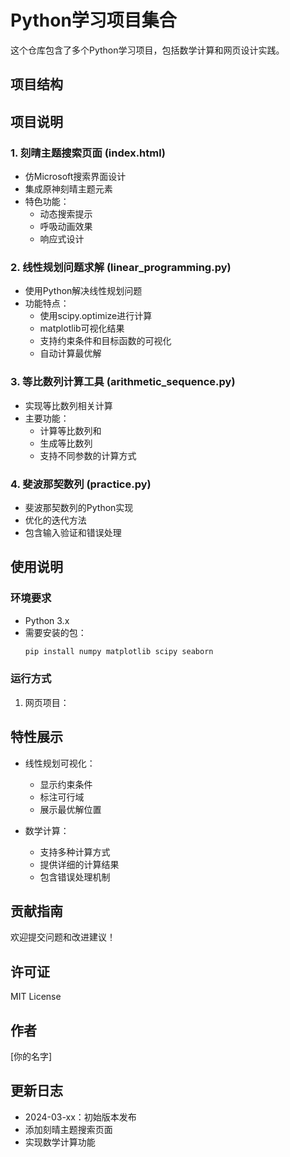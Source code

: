 # Python学习项目集合

这个仓库包含了多个Python学习项目，包括数学计算和网页设计实践。

## 项目结构 

## 项目说明

### 1. 刻晴主题搜索页面 (index.html)
- 仿Microsoft搜索界面设计
- 集成原神刻晴主题元素
- 特色功能：
  - 动态搜索提示
  - 呼吸动画效果
  - 响应式设计

### 2. 线性规划问题求解 (linear_programming.py)
- 使用Python解决线性规划问题
- 功能特点：
  - 使用scipy.optimize进行计算
  - matplotlib可视化结果
  - 支持约束条件和目标函数的可视化
  - 自动计算最优解

### 3. 等比数列计算工具 (arithmetic_sequence.py)
- 实现等比数列相关计算
- 主要功能：
  - 计算等比数列和
  - 生成等比数列
  - 支持不同参数的计算方式

### 4. 斐波那契数列 (practice.py)
- 斐波那契数列的Python实现
- 优化的迭代方法
- 包含输入验证和错误处理

## 使用说明

### 环境要求
- Python 3.x
- 需要安装的包：
  ```bash
  pip install numpy matplotlib scipy seaborn
  ```

### 运行方式

1. 网页项目：

## 特性展示

- 线性规划可视化：
  - 显示约束条件
  - 标注可行域
  - 展示最优解位置

- 数学计算：
  - 支持多种计算方式
  - 提供详细的计算结果
  - 包含错误处理机制

## 贡献指南

欢迎提交问题和改进建议！

## 许可证

MIT License

## 作者

[你的名字]

## 更新日志

- 2024-03-xx：初始版本发布
- 添加刻晴主题搜索页面
- 实现数学计算功能 